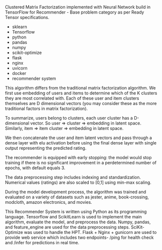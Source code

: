 Clustered Matrix Factorization implemented with Neural Network build in TensorFlow for Recommender - Base problem category as per Ready Tensor specifications.

- sklearn
- Tensorflow
- python
- pandas
- numpy
- scikit-optimize
- flask
- nginx
- uvicorn
- docker
- recommender system

This algorithm differs from the traditional matrix factorization algorithm. We first use embedding of users and items to determine which of the K clusters they are most correlated with. Each of these user and item clusters themselves are D dimensional vectors (you may consider these as the more traditional factors in matrix factorization).

To summarize, users belong to clusters, each user cluster has a D-dimensional vector. So user => cluster => embedding in latent space. Similarly, item => item cluster => embedding in latent space.

We then concatenate the user and item latent vectors and pass through a dense layer with elu activation before using the final dense layer with single output representing the predicted rating.

The recommender is equipped with early stopping: the model would stop training if there is no significant improvement in a perdetermined number of epochs, with default equals 3.

The data preprocessing step includes indexing and standardization. Numerical values (ratings) are also scaled to [0,1] using min-max scaling.

During the model development process, the algorithm was trained and evaluated on a variety of datasets such as jester, anime, book-crossing, modcloth, amazon electronics, and movies.

This Recommender System is written using Python as its programming language. Tensorflow and ScikitLearn is used to implement the main algorithm, evaluate the model, and preprocess the data. Numpy, pandas, and feature_engine are used for the data preprocessing steps. SciKit-Optimize was used to handle the HPT. Flask + Nginx + gunicorn are used to provide web service which includes two endpoints- /ping for health check and /infer for predictions in real time.
